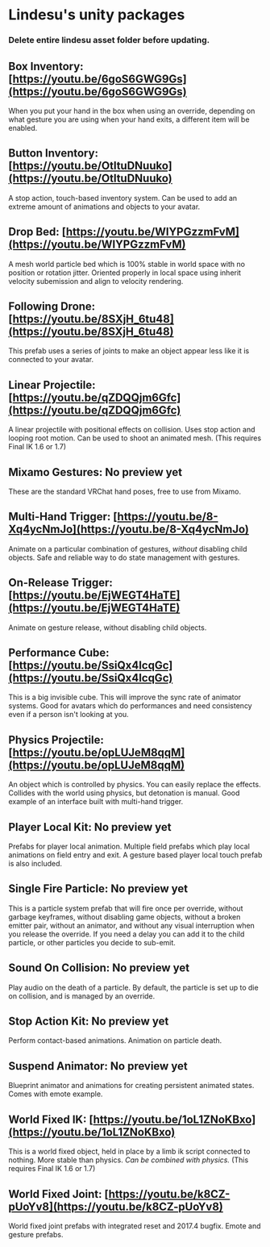 # Lindesu's unity packages

### Delete entire lindesu asset folder before updating.

## Box Inventory: [https://youtu.be/6goS6GWG9Gs](https://youtu.be/6goS6GWG9Gs)
When you put your hand in the box when using an override, depending on what gesture you are using when your hand exits, a different item will be enabled.
## Button Inventory: [https://youtu.be/OtltuDNuuko](https://youtu.be/OtltuDNuuko)
A stop action, touch-based inventory system. Can be used to add an extreme amount of animations and objects to your avatar.
## Drop Bed: [https://youtu.be/WIYPGzzmFvM](https://youtu.be/WIYPGzzmFvM)
A mesh world particle bed which is 100% stable in world space with no position or rotation jitter. Oriented properly in local space using inherit velocity subemission and align to velocity rendering.
## Following Drone: [https://youtu.be/8SXjH_6tu48](https://youtu.be/8SXjH_6tu48)
This prefab uses a series of joints to make an object appear less like it is connected to your avatar.
## Linear Projectile: [https://youtu.be/qZDQQjm6Gfc](https://youtu.be/qZDQQjm6Gfc)
A linear projectile with positional effects on collision. Uses stop action and looping root motion. Can be used to shoot an animated mesh. (This requires Final IK 1.6 or 1.7)
## Mixamo Gestures: No preview yet
These are the standard VRChat hand poses, free to use from Mixamo.
## Multi-Hand Trigger: [https://youtu.be/8-Xq4ycNmJo](https://youtu.be/8-Xq4ycNmJo)
Animate on a particular combination of gestures, *without* disabling child objects. Safe and reliable way to do state management with gestures.
## On-Release Trigger: [https://youtu.be/EjWEGT4HaTE](https://youtu.be/EjWEGT4HaTE)
Animate on gesture release, without disabling child objects.  
## Performance Cube: [https://youtu.be/SsiQx4IcqGc](https://youtu.be/SsiQx4IcqGc)
This is a big invisible cube. This will improve the sync rate of animator systems. Good for avatars which do performances and need consistency even if a person isn't looking at you.
## Physics Projectile: [https://youtu.be/opLUJeM8qqM](https://youtu.be/opLUJeM8qqM)
An object which is controlled by physics. You can easily replace the effects. Collides with the world using physics, but detonation is manual. Good example of an interface built with multi-hand trigger.
## Player Local Kit: No preview yet
Prefabs for player local animation. Multiple field prefabs which play local animations on field entry and exit. A gesture based player local touch prefab is also included. 
## Single Fire Particle: No preview yet
This is a particle system prefab that will fire once per override, without garbage keyframes, without disabling game objects, without a broken emitter pair, without an animator, and without any visual interruption when you release the override. If you need a delay you can add it to the child particle, or other particles you decide to sub-emit.
## Sound On Collision: No preview yet
Play audio on the death of a particle. By default, the particle is set up to die on collision, and is managed by an override.
## Stop Action Kit: No preview yet
Perform contact-based animations. Animation on particle death.
## Suspend Animator: No preview yet
Blueprint animator and animations for creating persistent animated states. Comes with emote example.
## World Fixed IK: [https://youtu.be/1oL1ZNoKBxo](https://youtu.be/1oL1ZNoKBxo)
This is a world fixed object, held in place by a limb ik script connected to nothing. More stable than physics. *Can be combined with physics.* (This requires Final IK 1.6 or 1.7)
## World Fixed Joint: [https://youtu.be/k8CZ-pUoYv8](https://youtu.be/k8CZ-pUoYv8)
World fixed joint prefabs with integrated reset and 2017.4 bugfix. Emote and gesture prefabs.

